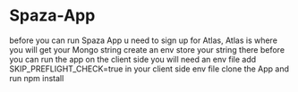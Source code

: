 # Spaza-App
before you can run Spaza App u need to sign up for Atlas, Atlas is where you will get your Mongo string
create an env store your string there
before you can run the app on the client side you will need an env file add SKIP_PREFLIGHT_CHECK=true in your client side env file
clone the App and run npm install
